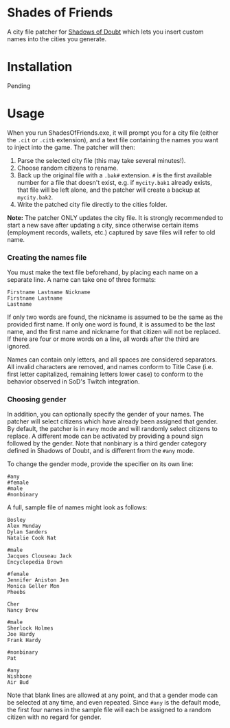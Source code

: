 # Shades of Friends

A city file patcher for [Shadows of Doubt](https://store.steampowered.com/app/986130/Shadows_of_Doubt/) which lets you insert custom names into the cities you generate.

# Installation

Pending

# Usage

When you run ShadesOfFriends.exe, it will prompt you for a city file (either the `.cit` or `.citb` extension), and a text file containing the names you want to inject into the game. The patcher will then:

1. Parse the selected city file (this may take several minutes!).
2. Choose random citizens to rename.
3. Back up the original file with a `.bak#` extension. `#` is the first available number for a file that doesn't exist, e.g. if `mycity.bak1` already exists, that file will be left alone, and the patcher will create a backup at `mycity.bak2`.
4. Write the patched city file directly to the cities folder.

**Note:** The patcher ONLY updates the city file. It is strongly recommended to start a new save after updating a city, since otherwise certain items (employment records, wallets, etc.) captured by save files will refer to old name.

### Creating the names file

You must make the text file beforehand, by placing each name on a separate line. A name can take one of three formats:

```
Firstname Lastname Nickname
Firstname Lastname
Lastname
```

If only two words are found, the nickname is assumed to be the same as the provided first name. If only one word is found, it is assumed to be the last name, and the first name and nickname for that citizen will not be replaced. If there are four or more words on a line, all words after the third are ignored.

Names can contain only letters, and all spaces are considered separators. All invalid characters are removed, and names conform to Title Case (i.e. first letter capitalized, remaining letters lower case) to conform to the behavior observed in SoD's Twitch integration.

### Choosing gender

In addition, you can optionally specify the gender of your names. The patcher will select citizens which have already been assigned that gender. By default, the patcher is in `#any` mode and will randomly select citizens to replace. A different mode can be activated by providing a pound sign followed by the gender. Note that nonbinary is a third gender category defined in Shadows of Doubt, and is different from the `#any` mode.

To change the gender mode, provide the specifier on its own line:

```
#any
#female
#male
#nonbinary
```

A full, sample file of names might look as follows:

```
Bosley
Alex Munday
Dylan Sanders
Natalie Cook Nat

#male
Jacques Clouseau Jack
Encyclopedia Brown

#female
Jennifer Aniston Jen
Monica Geller Mon
Pheebs

Cher
Nancy Drew

#male
Sherlock Holmes
Joe Hardy
Frank Hardy

#nonbinary
Pat

#any
Wishbone
Air Bud
```

Note that blank lines are allowed at any point, and that a gender mode can be selected at any time, and even repeated. Since `#any` is the default mode, the first four names in the sample file will each be assigned to a random citizen with no regard for gender.
